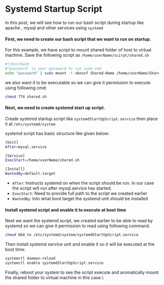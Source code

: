 # Systemd Startup Script

In this post, we will see how to run our bash script during startup like apache , mysql and other services using `systemd`

#### **First, we need to create our bash script that we want to run on startup.**

For this example, we have script to mount shared folder of host to virtual machine. Save the following script as `/home/userName/scirpt/shared.sh`

```bash
#!/bin/bash
#"password" is your password to run sudo cmd
echo "password" | sudo mount -t vboxsf Shared-Name /home/userName/Shared-location/;
```

we also want it to be executable so we can give it permission to execute using following cmd:&#x20;

```bash
chmod 774 shared.sh
```

#### **Next, we need to create systemd start up script.**

Create systemd startup script like `systemdStartUpScript.service` then place it at `/etc/systemd/system`&#x20;

systemd script has basic structure like given below:

```bash
[Unit]
After=mysql.service

[Service]
ExecStart=/home/userName/shared.sh

[Install]
WantedBy=default.target
```

* `After`: Instructs systemd on when the script should be run. In our case the script will run after mysql.service has started.
* `ExecStart`: Need to provide full path to the script we created earlier
* `WantedBy`: Into what boot target the systemd unit should be installed

#### **Install systemd script and enable it to execute at boot time**

Next we want the systemd script, we created earlier to be able to read by systemd so we can give it permission to read using following command.

```bash
chmod 664 to /etc/systemd/system/systemdStartUpScript.service
```

Then install systemd service unit and enable it so it will be executed at the boot time:

```bash
systemctl daemon-reload
systemctl enable systemdStartUpScript.service
```

Finally, reboot your system to see the script execute and aromatically mount the shared folder to virtual machine in this case.\
